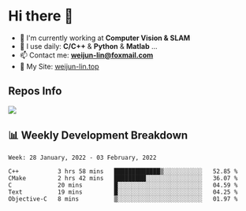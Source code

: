 # Hi there 👋

<!--
**Weijun-Lin/Weijun-Lin** is a ✨ _special_ ✨ repository because its `README.md` (this file) appears on your GitHub profile.

Here are some ideas to get you started:

- 🔭 I’m currently working on ...
- 🌱 I’m currently learning ...
- 👯 I’m looking to collaborate on ...
- 🤔 I’m looking for help with ...
- 💬 Ask me about ...
- 📫 How to reach me: ...
- 😄 Pronouns: ...
- ⚡ Fun fact: ...
-->

- 🏢 I'm currently working at **Computer Vision & SLAM**
- 🚀 I use daily: **C/C++** & **Python** & **Matlab** ...
- 📫 Contact me: **weijun-lin@foxmail.com**
- 🔗 My Site: [weijun-lin.top](weijun-lin.top)

  

## Repos Info
![](https://github-readme-stats.vercel.app/api?username=Weijun-Lin&theme=cobalt)

## 📊 Weekly Development Breakdown

<!--START_SECTION:waka-->
```text
Week: 28 January, 2022 - 03 February, 2022

C++           3 hrs 58 mins   █████████████▒░░░░░░░░░░░   52.85 % 
CMake         2 hrs 42 mins   █████████░░░░░░░░░░░░░░░░   36.07 % 
C             20 mins         █░░░░░░░░░░░░░░░░░░░░░░░░   04.59 % 
Text          19 mins         █░░░░░░░░░░░░░░░░░░░░░░░░   04.25 % 
Objective-C   8 mins          ▒░░░░░░░░░░░░░░░░░░░░░░░░   01.97 % 
```
<!--END_SECTION:waka-->
